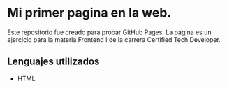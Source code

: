 # Mi primer pagina en la web.

Este repositorio fue creado para probar GitHub Pages.
La pagina es un ejercicio para la materia Frontend I de la carrera Certified Tech Developer.

## Lenguajes utilizados

- HTML
